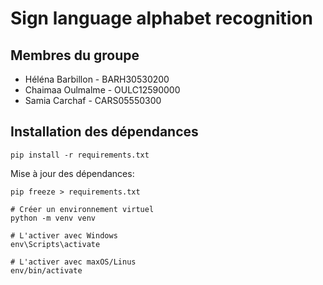 # Sign language alphabet recognition





## Membres du groupe

- Héléna Barbillon - BARH30530200
- Chaimaa Oulmalme - OULC12590000
- Samia Carchaf - CARS05550300

## Installation des dépendances
````shell
pip install -r requirements.txt
````
 Mise à jour des dépendances:
 ````shell
 pip freeze > requirements.txt
 ````
````shell
# Créer un environnement virtuel
python -m venv venv

# L'activer avec Windows
env\Scripts\activate

# L'activer avec maxOS/Linus
env/bin/activate
````